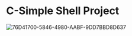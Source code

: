 # C-Simple Shell Project
![76D41700-5846-4980-AABF-9DD7BBD8D637](https://github.com/user-attachments/assets/9dbb0f59-66bb-4d91-b5c0-98ef1be90dd3)
